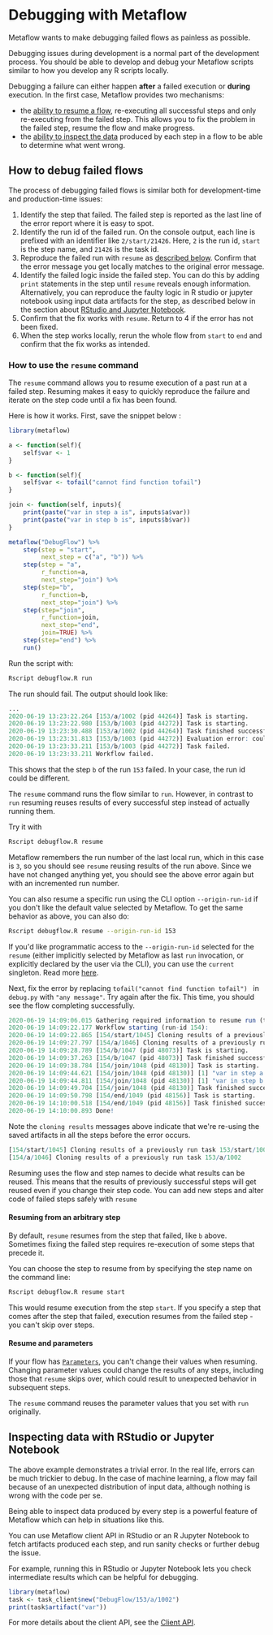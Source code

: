 # Debugging with Metaflow

Metaflow wants to make debugging failed flows as painless as possible.

Debugging issues during development is a normal part of the development process. You should be able to develop and debug your Metaflow scripts similar to how you develop any R scripts locally.

Debugging a failure can either happen **after** a failed execution or **during** execution. In the first case, Metaflow provides two mechanisms:

* the [ability to resume a flow](debugging.md#how-to-debug-failed-flows), re-executing all successful steps and only re-executing from the failed step. This allows you to fix the problem in the failed step, resume the flow and make progress.
* the [ability to inspect the data](debugging.md#inspecting-data-with-a-notebook) produced by each step in a flow to be able to determine what went wrong.


## How to debug failed flows

The process of debugging failed flows is similar both for development-time and production-time issues:

1. Identify the step that failed. The failed step is reported as the last line of the error report where it is easy to spot.
2. Identify the run id of the failed run. On the console output, each line is prefixed with an identifier like `2/start/21426`. Here, `2` is the run id, `start` is the step name, and `21426` is the task id.
3. Reproduce the failed run with `resume` as [described below](debugging.md#how-to-use-the-resume-command). Confirm that the error message you get locally matches to the original error message.
4. Identify the failed logic inside the failed step. You can do this by adding `print` statements in the step until `resume` reveals enough information. Alternatively, you can reproduce the faulty logic in R studio or jupyter notebook using input data artifacts for the step, as described below in the section about [RStudio and Jupyter Notebook](debugging.md#Inspecting-data-with-RStudio-or-Jupyter-Notebook).
5. Confirm that the fix works with `resume`. Return to 4 if the error has not been fixed.
6. When the step works locally, rerun the whole flow from `start` to `end` and confirm that the fix works as intended.

### How to use the `resume` command

The `resume` command allows you to resume execution of a past run at a failed step. Resuming makes it easy to quickly reproduce the failure and iterate on the step code until a fix has been found.

Here is how it works. First, save the snippet below :

```R
library(metaflow)

a <- function(self){
    self$var <- 1
}

b <- function(self){
    self$var <- tofail("cannot find function tofail") 
}

join <- function(self, inputs){
    print(paste("var in step a is", inputs$a$var))
    print(paste("var in step b is", inputs$b$var))
}

metaflow("DebugFlow") %>%
    step(step = "start",
         next_step = c("a", "b")) %>%
    step(step = "a", 
         r_function=a, 
         next_step="join") %>%
    step(step="b", 
         r_function=b, 
         next_step="join") %>%
    step(step="join", 
         r_function=join, 
         next_step="end",
         join=TRUE) %>%
    step(step="end") %>%
    run()
```

Run the script with:

```bash
Rscript debugflow.R run
```

The run should fail. The output should look like:

```R
...
2020-06-19 13:23:22.264 [153/a/1002 (pid 44264)] Task is starting.
2020-06-19 13:23:22.980 [153/b/1003 (pid 44272)] Task is starting.
2020-06-19 13:23:30.488 [153/a/1002 (pid 44264)] Task finished successfully.
2020-06-19 13:23:31.813 [153/b/1003 (pid 44272)] Evaluation error: could not find function "tofail".
2020-06-19 13:23:33.211 [153/b/1003 (pid 44272)] Task failed.
2020-06-19 13:23:33.211 Workflow failed.
```

This shows that the step `b` of the run `153` failed. In your case, the run id could be different.

The `resume` command runs the flow similar to `run`. However, in contrast to `run` resuming reuses results of every successful step instead of actually running them.

Try it with

```bash
Rscript debugflow.R resume
```

Metaflow remembers the run number of the last local run, which in this case is `3`, so you should see `resume` reusing results of the run above. Since we have not changed anything yet, you should see the above error again but with an incremented run number.

You can also resume a specific run using the CLI option `--origin-run-id` if you don't like the default value selected by Metaflow. To get the same behavior as above, you can also do:

```bash
Rscript debugflow.R resume --origin-run-id 153 
```

If you'd like programmatic access to the `--origin-run-id` selected for the `resume` \(either implicitly selected by Metaflow as last `run` invocation, or explicitly declared by the user via the CLI\), you can use the `current` singleton. Read more [here](tagging.md#accessing-current-ids-in-a-flow).

Next, fix the error by replacing `tofail("cannot find function tofail") ` in `debug.py` with `"any message"`. Try again after the fix. This time, you should see the flow completing successfully.

```R
2020-06-19 14:09:06.015 Gathering required information to resume run (this may take a bit of time)...
2020-06-19 14:09:22.177 Workflow starting (run-id 154):
2020-06-19 14:09:22.865 [154/start/1045] Cloning results of a previously run task 153/start/1001
2020-06-19 14:09:27.797 [154/a/1046] Cloning results of a previously run task 153/a/1002
2020-06-19 14:09:28.789 [154/b/1047 (pid 48073)] Task is starting.
2020-06-19 14:09:37.263 [154/b/1047 (pid 48073)] Task finished successfully.
2020-06-19 14:09:38.784 [154/join/1048 (pid 48130)] Task is starting.
2020-06-19 14:09:44.621 [154/join/1048 (pid 48130)] [1] "var in step a is 1"
2020-06-19 14:09:44.811 [154/join/1048 (pid 48130)] [1] "var in step b is any message"
2020-06-19 14:09:49.704 [154/join/1048 (pid 48130)] Task finished successfully.
2020-06-19 14:09:50.798 [154/end/1049 (pid 48156)] Task is starting.
2020-06-19 14:10:00.518 [154/end/1049 (pid 48156)] Task finished successfully.
2020-06-19 14:10:00.893 Done!
```
Note the `cloning results` messages above indicate that we're re-using the saved artifacts in all the steps before the error occurs.
```R
[154/start/1045] Cloning results of a previously run task 153/start/1001
[154/a/1046] Cloning results of a previously run task 153/a/1002
```

Resuming uses the flow and step names to decide what results can be reused. This means that the results of previously successful steps will get reused even if you change their step code. You can add new steps and alter code of failed steps safely with `resume`

#### Resuming from an arbitrary step

By default, `resume` resumes from the step that failed, like `b` above. Sometimes fixing the failed step requires re-execution of some steps that precede it.

You can choose the step to resume from by specifying the step name on the command line:

```bash
Rscript debugflow.R resume start
```

This would resume execution from the step `start`. If you specify a step that comes after the step that failed, execution resumes from the failed step - you can't skip over steps.

#### Resume and parameters

If your flow has [`Parameters`](basics.md#how-to-define-parameters-for-flows), you can't change their values when resuming. Changing parameter values could change the results of any steps, including those that `resume` skips over, which could result to unexpected behavior in subsequent steps.

The `resume` command reuses the parameter values that you set with `run` originally.

## Inspecting data with RStudio or Jupyter Notebook

The above example demonstrates a trivial error. In the real life, errors can be much trickier to debug. In the case of machine learning, a flow may fail because of an unexpected distribution of input data, although nothing is wrong with the code per se.

Being able to inspect data produced by every step is a powerful feature of Metaflow which can help in situations like this.

You can use Metaflow client API in RStudio or an R Jupyter Notebook to fetch artifacts produced each step, and run sanity checks or further debug the issue.

For example, running this in RStudio or Jupyter Notebook lets you check intermediate results which can be helpful for debugging.

```R
library(metaflow)
task <- task_client$new("DebugFlow/153/a/1002")
print(task$artifact("var"))
```

For more details about the client API, see the [Client API](client.md).